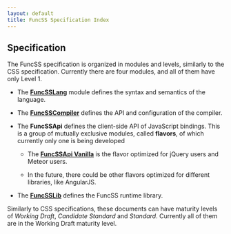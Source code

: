 ```yaml
---
layout: default
title: FuncSS Specification Index
---
```


## Specification

The FuncSS specification is organized in modules and levels, similarly to the CSS specification. Currently there are four modules, and all of them have only Level 1.

* The [**FuncSSLang**](FuncSSLang/1/WD/) module defines the syntax and semantics of the language.
* The [**FuncSSCompiler**](FuncSSCompiler/1/WD/) defines the API and configuration of the compiler.
* The **FuncSSApi** defines the client-side API of JavaScript bindings. This is a group of mutually exclusive modules, called **flavors**, of which currently only one is being developed

    - The [**FuncSSApi Vanilla**](FuncSSApi/1/Vanilla/WD/) is the flavor optimized for jQuery users and Meteor users.

    - In the future, there could be other flavors optimized for different libraries, like AngularJS.

* The [**FuncSSLib**](FuncSSLib/1/WD/) defines the FuncSS runtime library.

Similarly to CSS specifications, these documents can have maturity levels of *Working Draft*, *Candidate Standard* and *Standard*. Currently all of them are in the Working Draft maturity level.
